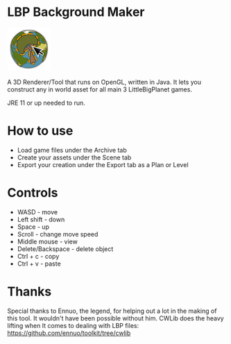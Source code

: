 # LBP Background Maker
<img src="./src/main/resources/textures/icon.svg" height="100">

A 3D Renderer/Tool that runs on OpenGL, written in Java. It lets you construct any in world asset for all main 3 LittleBigPlanet games.

JRE 11 or up needed to run.

# How to use
- Load game files under the Archive tab
- Create your assets under the Scene tab
- Export your creation under the Export tab as a Plan or Level

# Controls
- WASD - move
- Left shift - down
- Space - up
- Scroll - change move speed
- Middle mouse - view
- Delete/Backspace - delete object
- Ctrl + c - copy
- Ctrl + v - paste

# Thanks
Special thanks to Ennuo, the legend, for helping out a lot in the making of this tool. It wouldn't have been possible without him.
CWLib does the heavy lifting when It comes to dealing with LBP files: https://github.com/ennuo/toolkit/tree/cwlib
